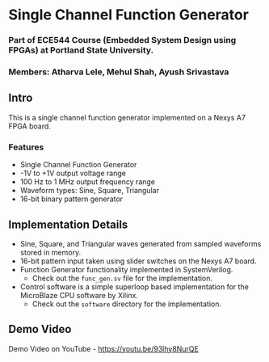 # Single Channel Function Generator
### Part of ECE544 Course (Embedded System Design using FPGAs) at Portland State University.
### Members: Atharva Lele, Mehul Shah, Ayush Srivastava

## Intro

This is a single channel function generator implemented on a Nexys A7 FPGA board.

### Features

- Single Channel Function Generator
- -1V to +1V output voltage range
- 100 Hz to 1 MHz output frequency range
- Waveform types: Sine, Square, Triangular
- 16-bit binary pattern generator

## Implementation Details

- Sine, Square, and Triangular waves generated from sampled waveforms stored in memory.
- 16-bit pattern input taken using slider switches on the Nexys A7 board.
- Function Generator functionality implemented in SystemVerilog.
    - Check out the ``func_gen.sv`` file for the implementation.
- Control software is a simple superloop based implementation for the MicroBlaze CPU software by Xilinx.
    - Check out the ``software`` directory for the implementation.

## Demo Video

Demo Video on YouTube - https://youtu.be/93lhy8NurQE
